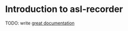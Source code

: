 # Introduction to asl-recorder

TODO: write [great documentation](http://jacobian.org/writing/what-to-write/)
